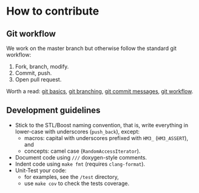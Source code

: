 ---
---

# How to contribute

## Git workflow

We work on the master branch but otherwise follow the standard git workflow:

1. Fork, branch, modify.
2. Commit, push.
3. Open pull request.

Worth a read: [git basics](http://try.github.io/), [git
branching](http://pcottle.github.io/learnGitBranching/), [git commit
messages](http://tbaggery.com/2008/04/19/a-note-about-git-commit-messages.html),
[git workflow](http://nvie.com/posts/a-successful-git-branching-model/).

## Development guidelines

- Stick to the STL/Boost naming convention, that is, write everything in
  lower-case with underscores (`push_back`), except:
  - macros: capital with underscores prefixed with `HM3_` (`HM3_ASSERT`), and
  - concepts: camel case (`RandomAccessIterator`).
- Document code using `///` doxygen-style comments.
- Indent code using `make fmt` (requires `clang-format`).
- Unit-Test your code:
  - for examples, see the `/test` directory,
  - use `make cov` to check the tests coverage.
